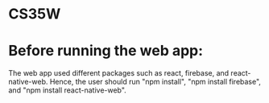 # CS35W

# Before running the web app:
The web app used different packages such as react, firebase, and react-native-web. 
Hence, the user should run "npm install", "npm install firebase", and "npm install react-native-web".
